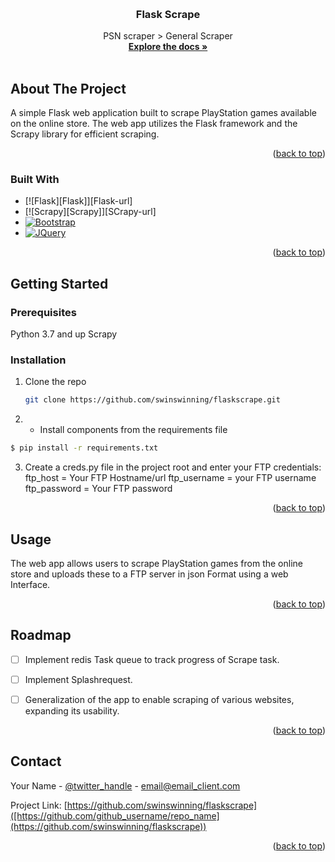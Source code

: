 <!-- Improved compatibility of back to top link: See: https://github.com/othneildrew/Best-README-Template/pull/73 -->
<a name="readme-top"></a>
<!--
*** Thanks for checking out the Best-README-Template. If you have a suggestion
*** that would make this better, please fork the repo and create a pull request
*** or simply open an issue with the tag "enhancement".
*** Don't forget to give the project a star!
*** Thanks again! Now go create something AMAZING! :D
-->



<!-- PROJECT SHIELDS -->
<!--
*** I'm using markdown "reference style" links for readability.
*** Reference links are enclosed in brackets [ ] instead of parentheses ( ).
*** See the bottom of this document for the declaration of the reference variables
*** for contributors-url, forks-url, etc. This is an optional, concise syntax you may use.
*** https://www.markdownguide.org/basic-syntax/#reference-style-links
-->



<!-- PROJECT LOGO -->
<br />
<div align="center">
  <a href="https://github.com/swinswinning/flaskscrape">

  </a>

<h3 align="center">Flask Scrape</h3>

  <p align="center">
    PSN scraper > General Scraper
    <br />
    <a href="https://github.com/swinswinning/flaskscrape"><strong>Explore the docs »</strong></a>
    <br />
    <br />
    
  </p>
</div>







<!-- ABOUT THE PROJECT -->
## About The Project


A simple Flask web application built to scrape PlayStation games available on the online store. The web app utilizes the Flask framework and the Scrapy library for efficient scraping.


<p align="right">(<a href="#readme-top">back to top</a>)</p>



### Built With

* [![Flask][Flask]][Flask-url]
* [![Scrapy][Scrapy]][SCrapy-url]
* [![Bootstrap][Bootstrap.com]][Bootstrap-url]
* [![JQuery][JQuery.com]][JQuery-url]

<p align="right">(<a href="#readme-top">back to top</a>)</p>



<!-- GETTING STARTED -->
## Getting Started



### Prerequisites

Python 3.7 and up
Scrapy


### Installation


1. Clone the repo
   ```sh
   git clone https://github.com/swinswinning/flaskscrape.git
   ```
2. * Install components from the requirements file
  ```sh
  $ pip install -r requirements.txt
  ```
3. Create a creds.py file in the project root and enter your FTP credentials:
    ftp_host = Your FTP Hostname/url
    ftp_username = your FTP username
    ftp_password = Your FTP password


<p align="right">(<a href="#readme-top">back to top</a>)</p>



<!-- USAGE EXAMPLES -->
## Usage

The web app allows users to scrape PlayStation games from the online store and uploads these to a FTP server in json Format using a web Interface.



<p align="right">(<a href="#readme-top">back to top</a>)</p>



<!-- ROADMAP -->
## Roadmap

- [ ] Implement redis Task queue to track progress of Scrape task.
- [ ] Implement Splashrequest.
- [ ] Generalization of the app to enable scraping of various websites, expanding its usability.
    

<p align="right">(<a href="#readme-top">back to top</a>)</p>




<!-- LICENSE -->

<!-- CONTACT -->
## Contact

Your Name - [@twitter_handle](https://twitter.com/twitter_handle) - email@email_client.com

Project Link: [https://github.com/swinswinning/flaskscrape]([https://github.com/github_username/repo_name](https://github.com/swinswinning/flaskscrape))

<p align="right">(<a href="#readme-top">back to top</a>)</p>




<!-- MARKDOWN LINKS & IMAGES -->
<!-- https://www.markdownguide.org/basic-syntax/#reference-style-links -->
[contributors-shield]: https://img.shields.io/github/contributors/github_username/repo_name.svg?style=for-the-badge
[contributors-url]: https://github.com/github_username/repo_name/graphs/contributors
[forks-shield]: https://img.shields.io/github/forks/github_username/repo_name.svg?style=for-the-badge
[forks-url]: https://github.com/github_username/repo_name/network/members
[stars-shield]: https://img.shields.io/github/stars/github_username/repo_name.svg?style=for-the-badge
[stars-url]: https://github.com/github_username/repo_name/stargazers
[issues-shield]: https://img.shields.io/github/issues/github_username/repo_name.svg?style=for-the-badge
[issues-url]: https://github.com/github_username/repo_name/issues
[license-shield]: https://img.shields.io/github/license/github_username/repo_name.svg?style=for-the-badge
[license-url]: https://github.com/github_username/repo_name/blob/master/LICENSE.txt
[linkedin-shield]: https://img.shields.io/badge/-LinkedIn-black.svg?style=for-the-badge&logo=linkedin&colorB=555
[linkedin-url]: https://linkedin.com/in/linkedin_username
[product-screenshot]: images/screenshot.png
[Next.js]: https://img.shields.io/badge/next.js-000000?style=for-the-badge&logo=nextdotjs&logoColor=white
[Next-url]: https://nextjs.org/
[React.js]: https://img.shields.io/badge/React-20232A?style=for-the-badge&logo=react&logoColor=61DAFB
[React-url]: https://reactjs.org/
[Vue.js]: https://img.shields.io/badge/Vue.js-35495E?style=for-the-badge&logo=vuedotjs&logoColor=4FC08D
[Vue-url]: https://vuejs.org/
[Angular.io]: https://img.shields.io/badge/Angular-DD0031?style=for-the-badge&logo=angular&logoColor=white
[Angular-url]: https://angular.io/
[Svelte.dev]: https://img.shields.io/badge/Svelte-4A4A55?style=for-the-badge&logo=svelte&logoColor=FF3E00
[Svelte-url]: https://svelte.dev/
[Laravel.com]: https://img.shields.io/badge/Laravel-FF2D20?style=for-the-badge&logo=laravel&logoColor=white
[Laravel-url]: https://laravel.com
[Bootstrap.com]: https://img.shields.io/badge/Bootstrap-563D7C?style=for-the-badge&logo=bootstrap&logoColor=white
[Bootstrap-url]: https://getbootstrap.com
[JQuery.com]: https://img.shields.io/badge/jQuery-0769AD?style=for-the-badge&logo=jquery&logoColor=white
[JQuery-url]: https://jquery.com 
